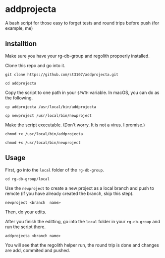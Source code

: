 # addprojecta
A bash script for those easy to forget tests and round trips before push (for example, me)

## installtion

Make sure you have your rg-db-group and regolith propoerly installed.

Clone this repo and go into it.

``git clone https://github.com/st3107/addprojecta.git``

``cd addprojecta``

Copy the script to one path in your ``$PATH`` variable. In macOS, you can do as the following.

``cp addprojecta /usr/local/bin/addprojecta``

``cp newproject /usr/local/bin/newproject``

Make the script executable. (Don't worry. It is not a virus. I promise.)

``chmod +x /usr/local/bin/addprojecta``

``chmod +x /usr/local/bin/newproject``

## Usage

First, go into the `local` folder of the `rg-db-group`.

``cd rg-db-group/local``

Use the `newproject` to create a new project as a local branch and push to remote (if you have already created the branch, skip this step).

``newproject <branch  name>``

Then, do your edits.

After you finish the editting, go into the ``local`` folder in your ``rg-db-group`` and run the script there.

``addprojecta <branch name>``

You will see that the regolith helper run, the round trip is done and changes are add, commited and pushed.
